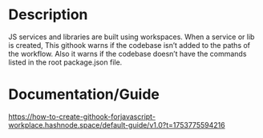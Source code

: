 # Description
JS services and libraries are built using workspaces. When a service or lib is created, This githook warns if the codebase isn’t added to the paths of the workflow.  Also it warns if the codebase doesn’t have the commands listed in the root package.json file.

# Documentation/Guide
https://how-to-create-githook-forjavascript-workplace.hashnode.space/default-guide/v1.0?t=1753775594216
